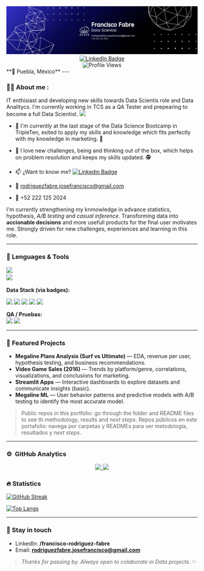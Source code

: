 <div id="header" align="center">
  <!-- Sube tu banner a tu repo de perfil y actualiza la URL de abajo -->
  <img src="https://github.com/jfrf98/jfrf98/blob/main/Francisco%20Fabre.png" width="800" alt="Banner"/>

  <br>

  <a href="https://www.linkedin.com/in/francisco-rodriguez-fabre/">
    <img src="https://img.shields.io/badge/LinkedIn-0077B5?style=for-the-badge&logo=linkedin&logoColor=white" alt="LinkedIn Badge"/>
  </a>
<br/>
  <img src="https://komarev.com/ghpvc/?username=jfrf98&color=blueviolet&style=flat-square" alt="Profile Views"/>

</div>
**📍 Puebla, México**  
---

<div id="about" align="left">

### :man_technologist: About me :
IT enthisiast and developing new skills towards Data Scientis role and Data Analitycs. I'm currently working in TCS as a QA Tester and prepearing to become a full Data Scientist. <img decoding="async" src="https://media.giphy.com/media/WUlplcMpOCEmTGBtBW/giphy.gif" width="30">
* :telescope: I'm currently at the last stage of the Data Science Bootcamp in TripleTen, exited to apply my skills and knowledge which fits perfectly with my knowledge in marketing. :muscle:
* :heartbeat: I love new challenges, being and thinking out of the box, which helps on problem resolution and keeps my skills updated. :detective:
* :mailbox: ¿Want to know me? [![Linkedin Badge](https://img.shields.io/badge/-Francisco-blue?style=flat&logo=Linkedin&logoColor=white)](https://www.linkedin.com/in/francisco-rodriguez-fabre/)

* :e-mail: rodriguezfabre.josefrancisco@gmail.com

* :iphone: +52 222 125 2024

I'm currently strengthening my knmowledge in advance statistics, hypothesis, *A/B testing* and *casual inference*. Transforming data into **accionable decisions** and more usefull products for the final user motivates me. Strongly driven for  new challenges, experiences and learning in this role.

</div>

---

### 🧰 Lenguages & Tools
<!-- Ajusta esta lista a lo que uses con más frecuencia -->
<p>
  <img src="https://skillicons.dev/icons?i=python,java,postgres,mysql,git,github,vscode,pycharm,anaconda" />
  <br/>
  <img src="https://skillicons.dev/icons?i=html" />
</p>

**Data Stack (via badges):**  

<img src="https://img.shields.io/badge/Pandas-150458?style=flat&logo=pandas&logoColor=white"/> 
<img src="https://img.shields.io/badge/NumPy-013243?style=flat&logo=numpy&logoColor=white"/> 
<img src="https://img.shields.io/badge/Matplotlib-11557c?style=flat&logo=plotly&logoColor=white"/> 
<img src="https://img.shields.io/badge/Scikit--learn-F7931E?style=flat&logo=scikit-learn&logoColor=white"/> 
<img src="https://img.shields.io/badge/Streamlit-FF4B4B?style=flat&logo=streamlit&logoColor=white"/> 

**QA / Pruebas:**  
<img src="https://img.shields.io/badge/ALM-0b5fff?style=flat&logoColor=white"/> 
<img src="https://img.shields.io/badge/Jira-0052CC?style=flat&logo=jira&logoColor=white"/>

---

### 📌 Featured Projects
- **Megaline Plans Analysis (Surf vs Ultimate)** — EDA, revenue per user, hypothesis testing, and business recommendations.
- **Video Game Sales (2016)** — Trends by platform/genre, correlations, visualizations, and conclusions for marketing.
- **Streamlit Apps** — Interactive dashboards to explore datasets and communicate insights (basic).
- **Megaline ML** — User behavior patterns and predictive models with A/B testing to identify the most accurate model.

> Public repos in this portfolio: go through the folder and README files to see th methodology, results and *next steps*.
> Repos públicos en este portafolio: navega por carpetas y READMEs para ver metodología, resultados y *next steps*.

---
### ⚙️ &nbsp;GitHub Analytics

<p align="center">
<a href="https://github.com/AVS1508">
  <img height="180em" src="https://github-readme-stats-eight-theta.vercel.app/api?username=jfrf98&show_icons=true&theme=algolia&include_all_commits=true&count_private=true"/>
  <img height="180em" src="https://github-readme-stats-eight-theta.vercel.app/api/top-langs/?username=jfrf98&layout=compact&langs_count=8&theme=algolia"/>
</a>
</p>

### 🔥 Statistics
<p>
  <a href="https://git.io/streak-stats">
    <img src="http://github-readme-streak-stats.herokuapp.com?user=jfrf98&theme=dark&background=000000" alt="GitHub Streak"/>
  </a>
</p>

<p>
  <a href="https://github.com/anuraghazra/github-readme-stats">
    <img src="https://github-readme-stats.vercel.app/api/top-langs/?username=jfrf98&layout=compact&theme=vision-friendly-dark" alt="Top Langs"/>
  </a>
</p>

---

### 🤝 Stay in touch
- LinkedIn: **/francisco-rodriguez-fabre**  
- Email: **rodriguezfabre.josefrancisco@gmail.com**

> *Thanks for passing by. Always open to colaborate in Data projects.* ✨

